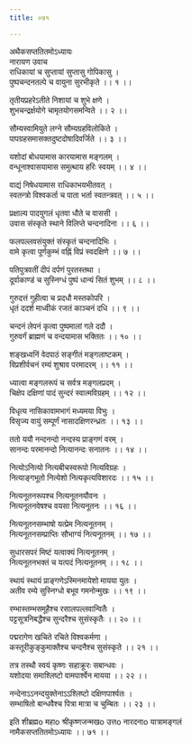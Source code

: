 ```yaml
---
title: ०७१

---
```

अथैकसप्ततितमोऽध्यायः  
नारायण उवाच  
राधिकायां च सुप्तायां सुप्तासु गोपिकासु ।  
पुष्पचन्दनतल्पे च वायुना सुरभीकृते ।। १ ।।  
  
तृतीयप्रहरेऽतीते निशायां च शुभे क्षणे ।  
शुभचन्द्रर्क्षयोगे चामृतयोगसमन्विते ।। २ ।।  
  
सौम्यस्वामियुते लग्ने सौम्यग्रहविलोकिते ।  
पापग्रहसमासक्तदुष्टदोषादिवर्जिते ।। ३ ।।  
  
यशोदां बोधयामास कारयामास मङ्गलम् ।  
वन्धूनाश्वासयामास समुत्थाय हरिः स्वयम् ।। ४ ।।  
  
वाद्यं निषेधयामास राधिकाभयभीतवत् ।  
स्वतन्त्रो विश्वकर्ता च पाता भर्ता स्वतन्त्रवत् ।। ५ ।।  
  
प्रक्षाल्य पादयुगलं धृतवा धौते च वाससी ।  
उवास संस्कृते स्थाने विलिप्ते चन्दनादिना ।। ६ ।।  
  
फलपल्लवसंयुक्तं संस्कृतं चन्दनादिभिः ।  
वामे कृत्वा पूर्णकुम्भं वह्निं विप्रं स्वदक्षिणे ।। ७ ।।  
  
पतिपुत्रवतीं दीपं दर्पणं पुरतस्तथा ।  
दूर्वाकाण्डं च सुस्निग्धं पुष्पं धान्यं सितं शुभम् ।। ८ ।।  
  
गुरुदत्तं गुहीत्वा च प्रदधौ मस्तकोपरि ।  
धृतं ददर्श माध्वीकं रजतं काञ्चनं दधि ।। ९ ।।  
  
चन्दनं लेपनं कृत्वा पुष्पमालां गले ददौ ।  
गुरुवर्गं ब्राह्मणं च वन्दयामास भक्तितः ।। १० ।।  
  
शङ्खध्वनिं वेदपाठं सङ्गीतं मङ्गलाष्टकम् ।  
विप्रशीर्वचनं रम्यं शुश्राव परमादरम् ।। ११ ।।  
  
ध्यात्वा मङ्गलरूपं च सर्वत्र मङ्गलप्रदम् ।  
चिक्षेप दक्षिणां पादं सुन्दरं स्वात्मविग्रहम् ।। १२ ।।  
  
विधृत्य नासिकावामभागं मध्यमया विभुः ।  
विसृज्य वायुं सम्पूर्णं नासादक्षिणरन्ध्रतः ।। १३ ।।  
  
ततो ययौ नन्दनन्दो नन्दस्य प्राङ्गणं वरम् ।  
सानन्दः परमानन्दो नित्यानन्दः सनातनः ।। १४ ।।  
  
नित्योऽनित्यो नित्यबीचस्वरूपो नित्यविग्रहः ।  
नित्याङ्गभूतो नित्येशो नित्यकृत्यविशारदः ।। १५ ।।  
  
नित्यनूतनरूपश्च नित्यनूतनयौवनः ।  
नित्यनूतनवेषश्च वयसा नित्यनूतनः ।। १६ ।।  
  
नित्यनूतनसम्भाषो यत्प्रेम नित्यनूतनम् ।  
नित्यनूतनसम्प्राप्तिः सौभाग्यं नित्यनूतनम् ।। १७ ।।  
  
सुधारसपरं मिष्टं यत्वाक्यं नित्यनूतनम् ।  
नित्यनूतनभक्तं च यत्पदं नित्यनूतनम् ।। १८ ।।  
  
स्थायं स्थायं प्राङ्गणेऽस्मिनमायेशो मायया युतः ।  
अतीव रम्ये सुस्निग्धो बभूव गमनोन्मुखः ।। १९ ।।  
  
रम्भास्तम्भसमूहैश्च रसालपल्लवान्वितैः ।  
पट्टसूत्रनिबद्धैश्च सुन्दरैश्च सुसंस्कृतैः ।। २० ।।  
  
पद्मरागेण खचिते रचिते विश्वकर्मणा ।  
कस्तूरीकुङ्कुमाक्तैश्च चन्दनैश्च सुसंस्कृते ।। २१ ।।  
  
तत्र तस्थौ स्वयं कृष्णः सहाक्रूरः सबान्धवः ।  
यशोदया समाश्लिष्टो वामपार्श्वेन मायया ।। २२ ।।  
  
नन्देनाऽऽनन्दयुक्तेनाऽऽश्लिष्टो दक्षिणपार्श्वतः ।  
सम्भाषितो बान्धवैश्च पित्रा मात्रा च चुम्बितः ।। २३ ।।  
  
इति शीब्रह्मo महाo श्रीकृष्णजन्मखo उत्तo नारदनाo यात्रामङ्गलं  
नामैकसप्ततितमोऽध्यायः ।। ७१ ।।